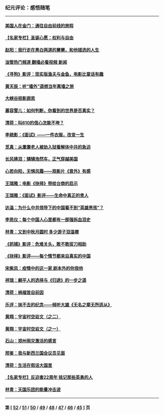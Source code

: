 ### 纪元评论：感悟随笔
---
#### [美国人在金门：通往自由前线的旅程](../../pages/nsc1035/n13453438.md?12270330) 
#### [【名家专栏】圣诞心愿：权利与自由](../../pages/nsc1035/n13453241.md?12270330) 
#### [赵阳：我行走在黑白两道的舅舅，和他错选的人生](../../pages/nsc1035/n13438837.md?12270330) 
#### [油管热门频道 翻墙必看视频 新闻](ok?12270330)
#### [《寻狗》影评：现实版渔夫与金鱼，电影比童话有趣](../../pages/nsc1035/n13389805.md?12270330) 
#### [黄天辰：听“墙外”遥想当年离墙之旅](../../pages/nsc1035/n13377229.md?12270330) 
#### [大峡谷掠影遐思](../../pages/nsc1035/n13354743.md?12270330) 
#### [慕容雪儿：如何判断，你看到的世界是否真实？](../../pages/nsc1035/n13332569.md?12270330) 
#### [清荷：叫610的信心怎能不垮？](../../pages/nsc1035/n13304848.md?12270330) 
#### [李疏影：《面试》——一件衣服，改变一生](../../pages/nsc1035/n13292494.md?12270330) 
#### [觅真：从耄耋老人被劫入狱看解体中共的急迫](../../pages/nsc1035/n13284545.md?12270330) 
#### [长风拂泪：辚辚浩然车，正气穿越美国](../../pages/nsc1035/n13284280.md?12270330) 
#### [心若向阳，无惧风霜——观影片《意外》有感](../../pages/nsc1035/n13275318.md?12270330) 
#### [王瑞雅：电影《抉择》带给台商的启示](../../pages/nsc1035/n13274064.md?12270330) 
#### [王瑞雅：《面试》影评——生命中真正的贵人](../../pages/nsc1035/n13260528.md?12270330) 
#### [达温：为什么中共领导下的中国看不到“英雄男孩”？](../../pages/nsc1035/n13257099.md?12270330) 
#### [李思仪：每个中国人心里都有一部强拆血泪史](../../pages/nsc1035/n13249632.md?12270330) 
#### [林青：又到中秋月圆时 多少游子泪湿襟](../../pages/nsc1035/n13245916.md?12270330) 
#### [《抓捕》影评：危难关头，敢不敢拔刀相助](../../pages/nsc1035/n13244251.md?12270330) 
#### [《抉择》影评——每个情节都来自真实的中国](../../pages/nsc1035/n13242564.md?12270330) 
#### [宋紫凤：疫情中的这一家 剧本外的你我他](../../pages/nsc1035/n13242358.md?12270330) 
#### [祥瑞：躺平人的选择与《归途》的一步之遥](../../pages/nsc1035/n13213201.md?12270330) 
#### [清荷：祸福皆自前因](../../pages/nsc1035/n13213177.md?12270330) 
#### [乐评：抹不去的纪念——倾听大雄《无名之辈无所适从》](../../pages/nsc1035/n13163359.md?12270330) 
#### [黄翔：宇宙时空岩文（之二）](../../pages/nsc1035/n13141116.md?12270330) 
#### [黄翔：宇宙时空岩文（之一）](../../pages/nsc1035/n13140355.md?12270330) 
#### [石山：郑州雨灾激活的感言](../../pages/nsc1035/n13135372.md?12270330) 
#### [邢鉴：我与新西兰国会议员见面](../../pages/nsc1035/n13111626.md?12270330) 
#### [清荷：生活在假话大国里](../../pages/nsc1035/n13103916.md?12270330) 
#### [【名家专栏】反迫害22周年 铭记那些英勇的人](../../pages/nsc1035/n13102771.md?12270330) 
#### [林青：天国乐团的能量冲击波](../../pages/nsc1035/n13099634.md?12270330) 

---
#### 第 [ [52](./52.md?12270330) / [51](./51.md?12270330) / [50](./50.md?12270330) / [49](./49.md?12270330) / [48](./48.md?12270330) / [47](./47.md?12270330) / [46](./46.md?12270330) / [45](./45.md?12270330) ] 页
